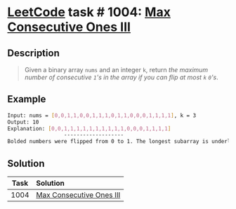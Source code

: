# [LeetCode][leetcode] task # 1004: [Max Consecutive Ones III][task]

Description
-----------

> Given a binary array `nums` and an integer `k`,
> return _the maximum number of consecutive `1`'s in the array if you can flip at most `k` `0`'s_.

 Example
-------

```sh
Input: nums = [0,0,1,1,0,0,1,1,1,0,1,1,0,0,0,1,1,1,1], k = 3
Output: 10
Explanation: [0,0,1,1,1,1,1,1,1,1,1,1,0,0,0,1,1,1,1]
                  -------------------
Bolded numbers were flipped from 0 to 1. The longest subarray is underlined.
```

Solution
--------

| Task | Solution                             |
|:----:|:-------------------------------------|
| 1004 | [Max Consecutive Ones III][solution] |


[leetcode]: <http://leetcode.com/>
[task]: <https://leetcode.com/problems/max-consecutive-ones-iii/>
[solution]: <https://github.com/wellaxis/praxis-leetcode/blob/main/src/main/java/com/witalis/praxis/leetcode/task/h11/p1004/option/Practice.java>
